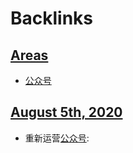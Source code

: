 
# Backlinks
## [Areas](<Areas.md>)
- [公众号](<公众号.md>)

## [August 5th, 2020](<August 5th, 2020.md>)
- 重新运营[公众号](<公众号.md>):

